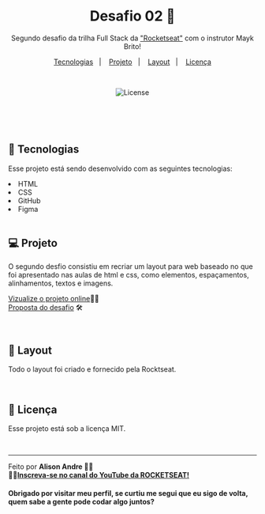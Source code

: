 
<h1 align="center"> Desafio 02 📌 </h1>

<p align="center">
Segundo desafio da trilha Full Stack da <a href="https://www.rocketseat.com.br/">"Rocketseat"</a> com o instrutor Mayk Brito! <br/>
</p>

<p align="center">
  <a href="#-tecnologias">Tecnologias</a>&nbsp;&nbsp;&nbsp;|&nbsp;&nbsp;&nbsp;
  <a href="#-projeto">Projeto</a>&nbsp;&nbsp;&nbsp;|&nbsp;&nbsp;&nbsp;
  <a href="#-layout">Layout</a>&nbsp;&nbsp;&nbsp;|&nbsp;&nbsp;&nbsp;
  <a href="#memo-licença">Licença</a>
</p>

<br>

<p align="center">
  <img alt="License" src="https://github.com/Alison-AndreM/Desafio-02/assets/170514956/9f8782b2-e10b-4ac9-9f8a-178df5d8dcf0">
</p>

<br>
<br>
<br>


## 🚀 Tecnologias

Esse projeto está sendo desenvolvido com as seguintes tecnologias:

<li> HTML
<li> CSS
<li> GitHub
<li> Figma</li>

<br>

## 💻 Projeto

O segundo desfio consistiu em recriar um layout para web baseado no que foi apresentado nas aulas de html e css, como elementos, espaçamentos, alinhamentos, textos e imagens.

[Vizualize o projeto online](https://alison-andrem.github.io/Desafio-01/)🧑‍🚀 <br>
[Proposta do desafio](https://efficient-sloth-d85.notion.site/Iniciante-Corrigindo-bugs-01-b448368a774c4badae1964ab414f5272) 🛠️

<br>

## 🔖 Layout

Todo o layout foi criado e fornecido pela Rocktseat.

<br>

## :memo: Licença

Esse projeto está sob a licença MIT.

<br>

---

Feito por <strong> Alison Andre <strong/> 💜💜
<br>🧑‍🚀[Inscreva-se no canal do YouTube da ROCKETSEAT!](https://www.youtube.com/rocketseat)

<h4> Obrigado por visitar meu perfil, se curtiu me segui que eu sigo de volta, quem sabe a gente pode codar algo juntos?</h4>
